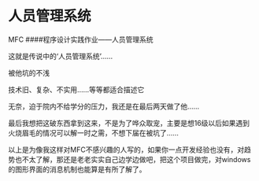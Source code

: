 # 人员管理系统
MFC
####程序设计实践作业——人员管理系统

这就是传说中的‘人员管理系统’……

被他坑的不浅

技术旧、复杂、不实用……等等都适合描述它

无奈，迫于院内不给学分的压力，我还是在最后两天做了他……

最后我想把这破东西拿到这来，不是为了哗众取宠，主要是想16级以后如果遇到火烧眉毛的情况可以解一时之需，不想下届在被坑了……

以上是为像我这样对MFC不感兴趣的人写的，如果你一点开发经验也没有，对趋势也不太了解，那还是老老实实自己边学边做吧，把这个项目做完，对windows的图形界面的消息机制也能算是有所了解了。
